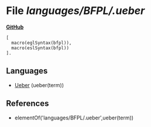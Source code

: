 # File _languages/BFPL/.ueber_
**[GitHub](https://github.com/softlang/yas/blob/master/languages/BFPL/.ueber)**
```
[
  macro(eglSyntax(bfpl)),
  macro(eslSyntax(bfpl))
].
```

## Languages
* [Ueber](../languages/Ueber.md) (ueber(term))

## References
* elementOf('languages/BFPL/.ueber',ueber(term))
